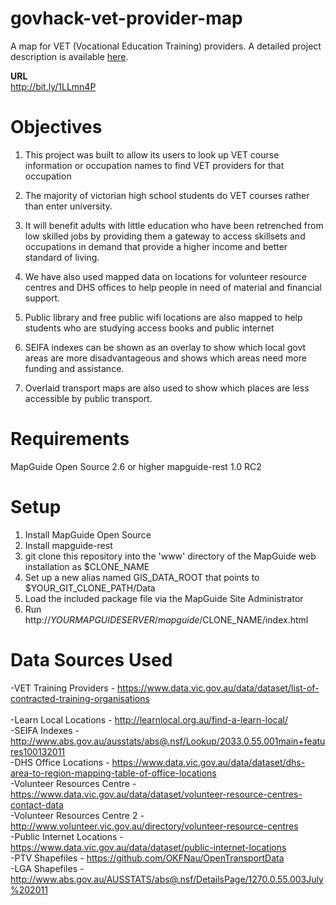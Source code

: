 # govhack-vet-provider-map
A map for VET (Vocational Education Training) providers. A detailed project description is available [here](PROJECT-DESC.md).

**URL** </bR>
http://bit.ly/1LLmn4P

# Objectives
1. This project was built to allow its users to look up VET course information or occupation names to find VET providers for that occupation

2. The majority of victorian high school students do VET courses rather than enter university. 

3. It will benefit adults with little education who have been retrenched from low skilled jobs by providing them a gateway to access skillsets and occupations in demand that provide a higher income and better standard of living.

4. We have also used mapped data on locations for volunteer resource centres and DHS offices to help people in need of material and financial support.

5. Public library and free public wifi locations are also mapped to help students who are studying access books and public internet

6. SEIFA indexes can be shown as an overlay to show which local govt areas are more disadvantageous and shows which areas need more funding and assistance.

7. Overlaid transport maps are also used to show which places are less accessible by public transport.

# Requirements

MapGuide Open Source 2.6 or higher
mapguide-rest 1.0 RC2

# Setup

1. Install MapGuide Open Source
2. Install mapguide-rest 
3. git clone this repository into the 'www' directory of the MapGuide web installation as $CLONE_NAME
4. Set up a new alias named GIS_DATA_ROOT that points to $YOUR_GIT_CLONE_PATH/Data
5. Load the included package file via the MapGuide Site Administrator
6. Run http://$YOURMAPGUIDESERVER/mapguide/$CLONE_NAME/index.html

# Data Sources Used
-VET Training Providers - https://www.data.vic.gov.au/data/dataset/list-of-contracted-training-organisations </br>   
-Learn Local Locations - http://learnlocal.org.au/find-a-learn-local/ </br>
-SEIFA Indexes - http://www.abs.gov.au/ausstats/abs@.nsf/Lookup/2033.0.55.001main+features100132011 </br>
-DHS Office Locations - https://www.data.vic.gov.au/data/dataset/dhs-area-to-region-mapping-table-of-office-locations </br>
-Volunteer Resources Centre - https://www.data.vic.gov.au/data/dataset/volunteer-resource-centres-contact-data </br>
-Volunteer Resources Centre 2 -http://www.volunteer.vic.gov.au/directory/volunteer-resource-centres </br>
-Public Internet Locations - https://www.data.vic.gov.au/data/dataset/public-internet-locations </br>
-PTV Shapefiles - https://github.com/OKFNau/OpenTransportData </br>
-LGA Shapefiles - http://www.abs.gov.au/AUSSTATS/abs@.nsf/DetailsPage/1270.0.55.003July%202011 </br>
